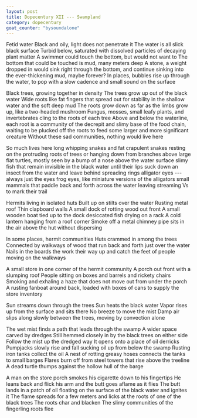 ```yaml
---
layout: post
title: Dopecentury XII --- Swampland
category: dopecentury
goat_counter: "bysoundalone" 
---
```


Fetid water		Black and oily, light does not penetrate it		The water is all slick black surface	Turbid below, saturated with dissolved particles of decaying plant matter		A swimmer could touch the bottom, but would not want to
The bottom that could be touched is mud, many meters deep		A stone, a weight dropped in would sink right through the bottom, and continue sinking into the ever-thickening mud, maybe forever?		In places, bubbles rise up through the water, to pop with a slow cadence and small sound on the surface

Black trees, growing together in density		The trees grow up out of the black water		Wide roots like fat fingers that spread out for stability in the shallow water and the soft deep mud		The roots grow down as far as the limbs grow up, like a two-headed mushroom		Fungus, mosses, small leafy plants, and invertebrates cling to the roots of each tree		Above and below the waterline, each root is a community of the decrepit and slimy base of the food chain, waiting to be plucked off the roots to feed some larger and more significant creature		Without these sad communities, nothing would live here

So much lives here		long whipping snakes and fat crapulent snakes resting on the protruding roots of trees or hanging down from branches above		large flat turtles, mostly seen by a bump of a nose above the water surface		slimy fish that remain invisible in the black water until their lips suck down an insect from the water and leave behind spreading rings		alligator eyes --- always just the eyes		frog eyes, like miniature versions of the alligators		small mammals that paddle back and forth across the water leaving streaming Vs to mark their trail

Hermits living in isolated huts		Built up on stilts over the water		Rusting metal roof		Thin clapboard walls	A small dock of rotting wood out front		A small wooden boat tied up to the dock		desiccated fish drying on a rack		A cold lantern hanging from a roof corner		Smoke off a metal chimney pipe sits in the air above the hut without dispersing

In some places, hermit communities		Huts crammed in among the trees		Connected by walkways of wood that run back and forth just over the water		Nails in the boards the work their way up and catch the feet of people moving on the walkways

A small store in one corner of the hermit community		A porch out front with a slumping roof		People sitting on boxes and barrels and rickety chairs		Smoking and exhaling a haze that does not move out from under the porch		A rusting fanboat around back, loaded with boxes of cans to supply the store inventory

Sun streams down through the trees		Sun heats the black water		Vapor rises up from the surface and sits there		No breeze to move the mist		Damp air slips along slowly between the trees, moving by convection alone

The wet mist finds a path that leads through the swamp		A wider space carved by dredges		Still hemmed closely in by the black trees on either side		Follow the mist up the dredged way		It opens onto a place of oil derricks		Pumpjacks slowly rise and fall sucking oil up from below the swamp		Rusting iron tanks collect the oil		A nest of rotting greasy hoses connects the tanks to small barges		Flares burn off from steel towers that rise above the treeline		A dead turtle thumps against the hollow hull of the barge

A man on the store porch smokes his cigarette down to his fingertips		He leans back and flick his arm and the butt goes aflame as it flies		The butt lands in a patch of oil floating on the surface of the black water and ignites it		The flame spreads for a few meters and licks at the roots of one of the black trees		The roots char and blacken		The slimy communities of the fingerling roots flee




